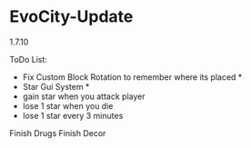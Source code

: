 # EvoCity-Update
1.7.10


ToDo List:
- Fix Custom Block Rotation to remember where its placed *
- Star Gui System *
- gain star when you attack player
- lose 1 star when you die
- lose 1 star every 3 minutes


Finish Drugs
Finish Decor
